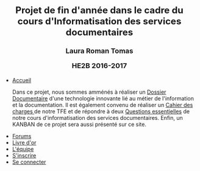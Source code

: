 <html>
<body>
<h1> 
<font size="+2">
<p align="center"> Projet de fin d'année dans le cadre du cours d'Informatisation des services documentaires</p></font>
<font size="+1">
<p align="center">Laura Roman Tomas</p>
<p align="center">HE2B 2016-2017</p>
</font>
</h1>
<div id="menu">
  <ul id="onglets">
    <li class="active"><a href="README.md"> Accueil </a></li>
    <p> Dans ce projet, nous sommes amménés à réaliser un <a href="lromantomas.github.io/Dossier documentaire/index.html"> Dossier Documentaire</a> d'une technologie innovante lié au métier de l'information et la documentation. Il est également convenu de réaliser un <a href="cahier.html"> Cahier des charges </a> de notre TFE et de répondre à deux <a href="Questions.html"> Questions essentielles</a>  de notre cours d'informatisation des services documentaires. Enfin, un KANBAN de ce projet sera aussi présenté sur ce site.</p>
    <li><a href="Forums.html"> Forums </a></li>
    <li><a href="Livre_or.html"> Livre d'or </a></li>
    <li><a href="Equipe.html"> L'équipe </a></li>
    <li><a href="Inscription.html"> S'inscrire </a></li>
    <li><a href="Connexion.html"> Se connecter </a></li>
  </ul>
</div>


